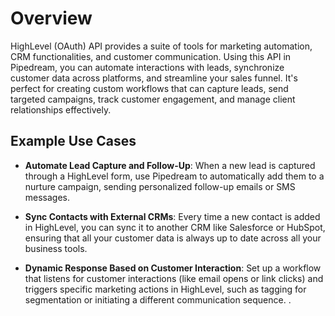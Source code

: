 # Overview

HighLevel (OAuth) API provides a suite of tools for marketing automation, CRM functionalities, and customer communication. Using this API in Pipedream, you can automate interactions with leads, synchronize customer data across platforms, and streamline your sales funnel. It's perfect for creating custom workflows that can capture leads, send targeted campaigns, track customer engagement, and manage client relationships effectively.

## Example Use Cases

- **Automate Lead Capture and Follow-Up**: When a new lead is captured through a HighLevel form, use Pipedream to automatically add them to a nurture campaign, sending personalized follow-up emails or SMS messages.

- **Sync Contacts with External CRMs**: Every time a new contact is added in HighLevel, you can sync it to another CRM like Salesforce or HubSpot, ensuring that all your customer data is always up to date across all your business tools.

- **Dynamic Response Based on Customer Interaction**: Set up a workflow that listens for customer interactions (like email opens or link clicks) and triggers specific marketing actions in HighLevel, such as tagging for segmentation or initiating a different communication sequence.
.
